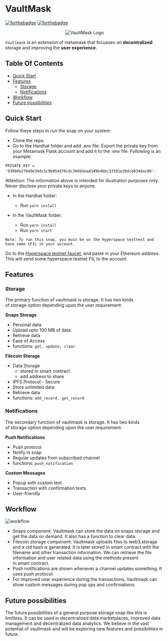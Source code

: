 # VaultMask

[![forthebadge](https://forthebadge.com/images/badges/made-with-javascript.svg)](https://forthebadge.com)
[![forthebadge](https://forthebadge.com/images/badges/built-with-love.svg)](https://forthebadge.com)

<p align="center">
    <img src="https://github.com/MumukshTayal/Inter-IIT-Project_files/blob/add_file_ethereum/vaultmask_logo-01.png" alt="VaultMask Logo">
</p>

`Vautlmask` is an extension of metamask that focusses on **decentralized** storage and improving the **user experience**.

## Table Of Contents

- [Quick Start](#quick-start)
- [Features](#features)
  - [Storage](#storage)
  - [Notifications](#notifications)
- [Workflow](#workflow)
- [Future possibilities](#future-possibilities)

## Quick Start

Follow these steps to run the snap on your system:

- Clone the repo.
- Go to the Hardhat folder and add .env file. Export the private key from your Metamask Flask account and add it to the .env file. Following is an example:

`PRIVATE_KEY = '93890b27049e34dc1c9b954d76c8c366b9aa4349b46bc33391e2bdcb8348ac86'`.

Attention: The information above is intended for illustration purposes only. Never disclose your private keys to anyone.

- In the Hardhat folder:

  - Run `yarn install`

- In the VaultMask folder:
  - Run `yarn install`
  - Run `yarn start`

`Note: To run this snap, you must be on the Hyperspace testnest and have some tFIL in your account.`

Go to the [Hyperspace testnet faucet](https://hyperspace.yoga/#faucet), and paste in your Ethereum address. This will send some hyperspace testnet FIL to the account.


## Features

### Storage

The primary function of vaultmask is storage. It has two kinds of storage option depending upon the user requirement:

**Snaps Storage**

- Personal data
- Upload upto 100 MB of data
- Retrieve data
- Ease of Access
- functions: `get, update, clear`

**Filecoin Storage**

- Data Storage
  - stored in smart contract
  - add address to share
- IPFS Protocol - Secure
- Store unlimited data
- Retrieve data
- functions: `add_record, get_record`

### Notifications

The secondary function of vaultmask is storage. It has two kinds of storage option depending upon the user requirement:

**Push Notifications**

- Push protocol
- Notify in snap
- Regular updates from subscribed channel
- functions: `push_notification`

**Custom Messages**

- Popup with custom text
- Transaction with confirmation texts
- User-friendly

## Workflow

![workflow](https://github.com/MumukshTayal/Inter-IIT-Project_files/blob/add_file_ethereum/vautmask_flow.png)

- Snaps component: Vaultmask can store the data on snaps storage and get the data on demand. It also has a function to clear data.
- Filecoin storage component: Vaultmask uploads files to web3.storage and a cid hash is generated. It is later stored in smart contract with the filename and other transaction information. We can retrieve the file information and user related data using the methods present in smart contract.
- Push notifications are shown whenever a channel updates something. It uses push protocol.
- For improved user experience during the transactions, Vaultmask can show custom messages during pop ups and confirmations.

## Future possibilities

The future possibilities of a general purpose storage snap like this is limitless. It can be used in decentralized data marketplaces, improved data management and decentralized data analytics. We believe in the vast potential of vaultmask and will be exploring new features and possibilities in future.

